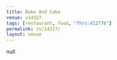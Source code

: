 ```yaml
---
title: Bake And Cake
venue: v14327
tags: [restaurant, food, "fhrs:412776"]
permalink: /v/14327/
layout: venue
---
```

null